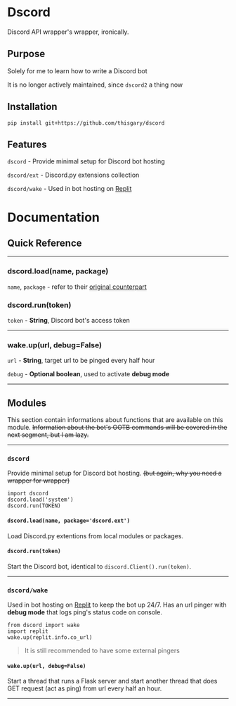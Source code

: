 # Dscord

Discord API wrapper's wrapper, ironically.

## Purpose

Solely for me to learn how to write a Discord bot

It is no longer actively maintained, since `dscord2` a thing now

## Installation

    pip install git+https://github.com/thisgary/dscord

## Features

`dscord` - Provide minimal setup for Discord bot hosting

`dscord/ext` - Discord.py extensions collection

`dscord/wake` - Used in bot hosting on [Replit](https://replit.com)

# Documentation

## Quick Reference

---

### dscord.**load(name, package)**

`name`, `package` - refer to their [original counterpart](https://docs.python.org/3/library/importlib.html#importlib.import_module)

### dscord.run(token)

`token` - **String**, Discord bot's access token

---

### wake.up(url, debug=False)

`url` - **String**, target url to be pinged every half hour

`debug` - **Optional boolean**, used to activate **debug mode**

---

## Modules

This section contain informations about functions that are available on this module. 
~~Information about the bot's OOTB commands will be covered in the next segment, but I am lazy.~~

---

### `dscord`

Provide minimal setup for Discord bot hosting.
~~(but again, why you need a wrapper for wrapper)~~ 

    import dscord
    dscord.load('system')
    dscord.run(TOKEN)

#### `dscord.load(name, package='dscord.ext')`

Load Discord.py extentions from local modules or packages.

#### `dscord.run(token)`

Start the Discord bot, identical to `discord.Client().run(token)`.

---

### `dscord/wake`

Used in bot hosting on [Replit](https://replit.com) to keep the bot up 24/7. 
Has an url pinger with **debug mode** that logs ping's status code on console.

    from dscord import wake
    import replit
    wake.up(replit.info.co_url)

> It is still recommended to have some external pingers

#### `wake.up(url, debug=False)`

Start a thread that runs a Flask server and start another thread that does GET request (act as ping) from url every half an hour.

---
